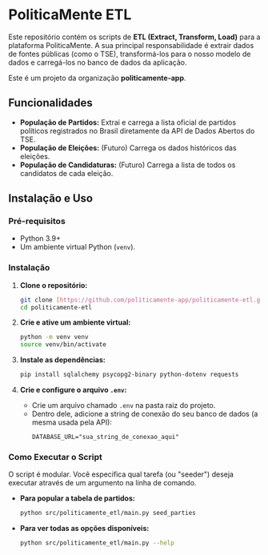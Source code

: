 <!-- Este arquivo foi gerado/atualizado pelo DomTech Forger em 2025-06-23 15:18:00 -->

# PoliticaMente ETL

Este repositório contém os scripts de **ETL (Extract, Transform, Load)** para a plataforma PoliticaMente. A sua principal responsabilidade é extrair dados de fontes públicas (como o TSE), transformá-los para o nosso modelo de dados e carregá-los no banco de dados da aplicação.

Este é um projeto da organização **politicamente-app**.

## Funcionalidades

* **População de Partidos:** Extrai e carrega a lista oficial de partidos políticos registrados no Brasil diretamente da API de Dados Abertos do TSE.
* **População de Eleições:** (Futuro) Carrega os dados históricos das eleições.
* **População de Candidaturas:** (Futuro) Carrega a lista de todos os candidatos de cada eleição.

## Instalação e Uso

### Pré-requisitos

* Python 3.9+
* Um ambiente virtual Python (`venv`).

### Instalação

1.  **Clone o repositório:**
    ```sh
    git clone [https://github.com/politicamente-app/politicamente-etl.git](https://github.com/politicamente-app/politicamente-etl.git)
    cd politicamente-etl
    ```

2.  **Crie e ative um ambiente virtual:**
    ```sh
    python -m venv venv
    source venv/bin/activate
    ```

3.  **Instale as dependências:**
    ```sh
    pip install sqlalchemy psycopg2-binary python-dotenv requests
    ```
4.  **Crie e configure o arquivo `.env`:**
    * Crie um arquivo chamado `.env` na pasta raiz do projeto.
    * Dentro dele, adicione a string de conexão do seu banco de dados (a mesma usada pela API):
        ```
        DATABASE_URL="sua_string_de_conexao_aqui"
        ```

### Como Executar o Script

O script é modular. Você especifica qual tarefa (ou "seeder") deseja executar através de um argumento na linha de comando.

* **Para popular a tabela de partidos:**
    ```sh
    python src/politicamente_etl/main.py seed_parties
    ```
* **Para ver todas as opções disponíveis:**
    ```sh
    python src/politicamente_etl/main.py --help
    ```